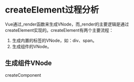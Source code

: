 # createElement过程分析
Vue通过_render函数来生成VNode，而_render的主要逻辑是通过createElement实现的。createElement有两个主要流程：
1. 生成内置的标签的VNode，如：div、span。
2. 生成组件的VNode。


## 生成组件VNode
createComponent
